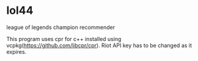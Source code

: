 # lol44
league of legends champion recommender

This program uses cpr for c++ installed using vcpkg(https://github.com/libcpr/cpr). 
Riot API key has to be changed as it expires.
